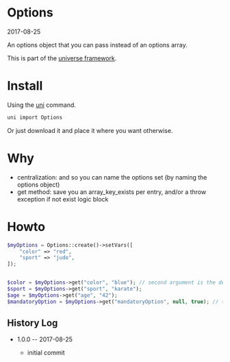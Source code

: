 Options
===========
2017-08-25



An options object that you can pass instead of an options array.


This is part of the [universe framework](https://github.com/karayabin/universe-snapshot).


Install
==========
Using the [uni](https://github.com/lingtalfi/universe-naive-importer) command.
```bash
uni import Options
```

Or just download it and place it where you want otherwise.


Why
==========

- centralization: and so you can name the options set (by naming the options object)
- get method: save you an array_key_exists per entry, and/or a throw exception if not exist logic block


Howto
=======
```php
$myOptions = Options::create()->setVars([
    "color" => "red",
    "sport" => "judo",
]);


$color = $myOptions->get("color", "blue"); // second argument is the default value in case of non existing key
$sport = $myOptions->get("sport", "karate");
$age = $myOptions->get("age", "42");
$mandatoryOption = $myOptions->get("mandatoryOption", null, true); // this throws an exception if the key is not found
```



History Log
------------------

- 1.0.0 -- 2017-08-25

    - initial commit
    
    